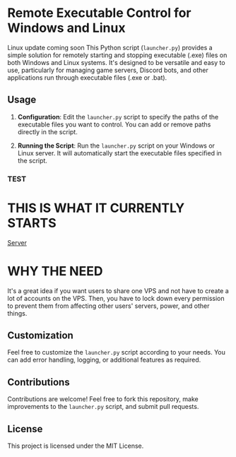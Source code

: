 # Remote Executable Control for Windows and Linux
Linux update coming soon 
This Python script (`launcher.py`) provides a simple solution for remotely starting and stopping executable (.exe) files on both Windows and Linux systems. It's designed to be versatile and easy to use, particularly for managing game servers, Discord bots, and other applications run through executable files (.exe or .bat).

## Usage

1. **Configuration**: Edit the `launcher.py` script to specify the paths of the executable files you want to control. You can add or remove paths directly in the script.

2. **Running the Script**: Run the `launcher.py` script on your Windows or Linux server. It will automatically start the executable files specified in the script.


### TEST 
# THIS IS WHAT IT CURRENTLY STARTS 
[Server](https://github.com/EWANZO101/FTP/tree/main/Server/)

# WHY THE NEED

It's a great idea if you want users to share one VPS and not have to create a lot of accounts on the VPS. Then, you have to  lock down every permission to prevent them from affecting other users' servers, power, and other things.



## Customization

Feel free to customize the `launcher.py` script according to your needs. You can add error handling, logging, or additional features as required.

## Contributions

Contributions are welcome! Feel free to fork this repository, make improvements to the `launcher.py` script, and submit pull requests.

## License

This project is licensed under the MIT License.
